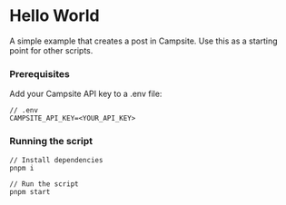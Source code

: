 # Hello World

A simple example that creates a post in Campsite. Use this as a starting point for other scripts.

### Prerequisites

Add your Campsite API key to a .env file:

```
// .env
CAMPSITE_API_KEY=<YOUR_API_KEY>
```

### Running the script

```
// Install dependencies
pnpm i

// Run the script
pnpm start
```

